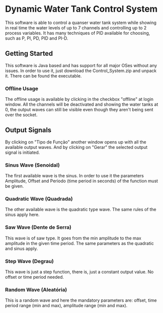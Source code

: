 # Dynamic Water Tank Control System
This software is able to control a quanser water tank system while showing in real time the water levels of up to 7 channels and controlling up to 2 process variables. It has many techniques of PID available for choosing, such as P, PI, PD, PID and PI-D.
## Getting Started
This software is Java based and has support for all major OSes without any issues. In order to use it, just download the Control_System.zip and unpack it. There can be found the executable. 
### Offline Usage
The offline usage is available by clicking in the checkbox "offline" at login window. All the channels will be deactivated and showing the water tanks at 0, the output waves can still be visible even though they aren't being sent over the socket.
## Output Signals
By clicking on "Tipo de Função" another window opens up with all the available output waves. And by clicking on "Gerar" the selected output signal is initiated.
### Sinus Wave (Senoidal)
The first available wave is the sinus. In order to use it the parameters Amplitude, Offset and Periodo (time period in seconds) of the function must be given.
### Quadratic Wave (Quadrada)
The other available wave is the quadratic type wave. The same rules of the sinus apply here.
### Saw Wave (Dente de Serra)
This wave is of saw type. It goes from the min amplitude to the max amplitude in the given time period. The same parameters as the quadratic and sinus apply.
### Step Wave (Degrau)
This wave is just a step function, there is, just a constant output value. No offset or time period needed.
### Random Wave (Aleatória)
This is a random wave and here the mandatory parameters are: offset, time period range (min and max), amplitude range (min and max).

